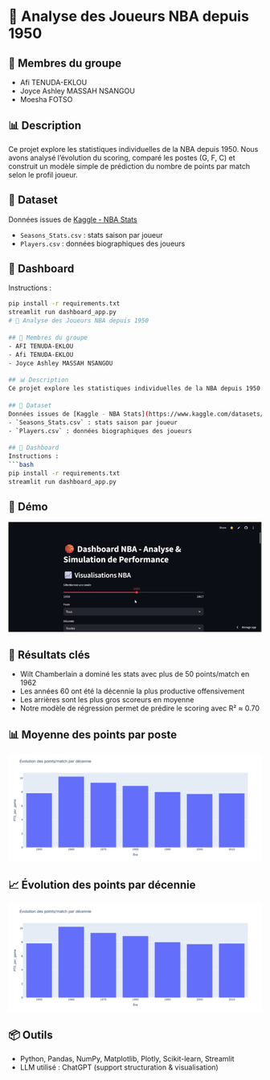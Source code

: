 # 🏀 Analyse des Joueurs NBA depuis 1950

## 👥 Membres du groupe
- Afi TENUDA-EKLOU
- Joyce Ashley MASSAH NSANGOU
- Moesha FOTSO

## 📊 Description
Ce projet explore les statistiques individuelles de la NBA depuis 1950. Nous avons analysé l’évolution du scoring, comparé les postes (G, F, C) et construit un modèle simple de prédiction du nombre de points par match selon le profil joueur.

## 📁 Dataset
Données issues de [Kaggle - NBA Stats](https://www.kaggle.com/datasets/drgilermo/nba-players-stats)  
- `Seasons_Stats.csv` : stats saison par joueur
- `Players.csv` : données biographiques des joueurs

## 🚀 Dashboard
Instructions :
```bash
pip install -r requirements.txt
streamlit run dashboard_app.py
# 🏀 Analyse des Joueurs NBA depuis 1950

## 👥 Membres du groupe
- AFI TENUDA-EKLOU
- Afi TENUDA-EKLOU
- Joyce Ashley MASSAH NSANGOU

## 📊 Description
Ce projet explore les statistiques individuelles de la NBA depuis 1950. Nous avons analysé l’évolution du scoring, comparé les postes (G, F, C) et construit un modèle simple de prédiction du nombre de points par match selon le profil joueur.

## 📁 Dataset
Données issues de [Kaggle - NBA Stats](https://www.kaggle.com/datasets/drgilermo/nba-players-stats)  
- `Seasons_Stats.csv` : stats saison par joueur
- `Players.csv` : données biographiques des joueurs

## 🚀 Dashboard
Instructions :
```bash
pip install -r requirements.txt
streamlit run dashboard_app.py
```

## 🎥 Démo
![Demo Dashboard](demo_dashboard.gif)

## 🧠 Résultats clés
- Wilt Chamberlain a dominé les stats avec plus de 50 points/match en 1962
- Les années 60 ont été la décennie la plus productive offensivement
- Les arrières sont les plus gros scoreurs en moyenne
- Notre modèle de régression permet de prédire le scoring avec R² ≈ 0.70

## 📊 Moyenne des points par poste

![Points par poste](image/points_par_decennie.png)

## 📈 Évolution des points par décennie

![Points par décennie](image/points_par_decennie.png)
## 📦 Outils
- Python, Pandas, NumPy, Matplotlib, Plotly, Scikit-learn, Streamlit
- LLM utilisé : ChatGPT (support structuration & visualisation)
